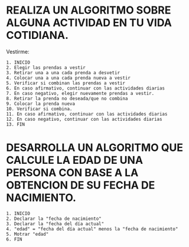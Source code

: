 # REALIZA UN ALGORITMO SOBRE ALGUNA ACTIVIDAD EN TU VIDA COTIDIANA.

Vestirme:

    1. INICIO
    2. Elegir las prendas a vestir
    3. Retirar una a una cada prenda a desvetir
    4. Colocar una a una cada prenda nueva a vestir
    5. Verificar si combinan las prendas a vestir
    6. En caso afirmativo, continuar con las actividades diarias
    7. En caso negativo, elegir nuevamente prendas a vestir.
    8. Retirar la prenda no deseada/que no combina
    9. Colocar la prenda nueva 
    10. Verificar si combina. 
    11. En caso afirmativo, continuar con las actividades diarias
    12. En caso negativo, continuar con las actividades diarias
    13. FIN


# DESARROLLA UN ALGORITMO QUE CALCULE LA EDAD DE UNA PERSONA CON BASE A LA OBTENCION DE SU FECHA DE NACIMIENTO.

    1. INICIO
    2. Declarar la "fecha de nacimiento"
    3. Declarar la "fecha del día actual"
    4. "edad" = "fecha del día actual" menos la "fecha de nacimiento"
    5. Motrar "edad"
    6. FIN

